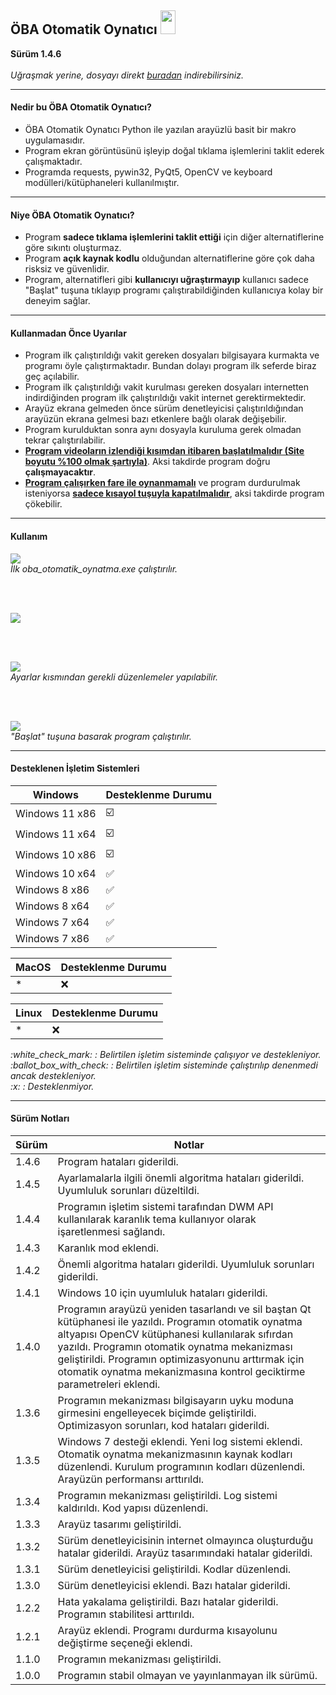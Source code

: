 
<h2> ÖBA Otomatik Oynatıcı <img src="img/ribbon.png" height="38" width="24"></img> </h2>
<b> Sürüm 1.4.6 </b>
<br>

<br>
<i>Uğraşmak yerine, dosyayı direkt <a href="https://github.com/MehmetKLl/OBA-Otomatik-Oynatici/raw/main/oba_otomatik_oynatma.zip" >buradan</a> indirebilirsiniz.</i>

--------------------------------- 

<h4>Nedir bu ÖBA Otomatik Oynatıcı?</h4>

- ÖBA Otomatik Oynatıcı Python ile yazılan arayüzlü basit bir makro uygulamasıdır.
- Program ekran görüntüsünü işleyip doğal tıklama işlemlerini taklit ederek çalışmaktadır. 
- Programda requests, pywin32, PyQt5, OpenCV ve keyboard modülleri/kütüphaneleri kullanılmıştır.

---------------------------------

<h4>Niye ÖBA Otomatik Oynatıcı?</h4>

- Program <b>sadece tıklama işlemlerini taklit ettiği</b> için diğer alternatiflerine göre sıkıntı oluşturmaz. 
- Program <b>açık kaynak kodlu</b> olduğundan alternatiflerine göre çok daha risksiz ve güvenlidir. 
- Program, alternatifleri gibi <b>kullanıcıyı uğraştırmayıp</b> kullanıcı sadece "Başlat" tuşuna tıklayıp programı çalıştırabildiğinden kullanıcıya kolay bir deneyim sağlar. 

---------------------------------

<h4>Kullanmadan Önce Uyarılar</h4>

- Program ilk çalıştırıldığı vakit gereken dosyaları bilgisayara kurmakta ve programı öyle çalıştırmaktadır. Bundan dolayı program ilk seferde biraz geç açılabilir.
- Program ilk çalıştırıldığı vakit kurulması gereken dosyaları internetten indirdiğinden program ilk çalıştırıldığı vakit internet gerektirmektedir.
- Arayüz ekrana gelmeden önce sürüm denetleyicisi çalıştırıldığından arayüzün ekrana gelmesi bazı etkenlere bağlı olarak değişebilir.
- Program kurulduktan sonra aynı dosyayla kuruluma gerek olmadan tekrar çalıştırılabilir.
- <b><ins>Program videoların izlendiği kısımdan itibaren başlatılmalıdır (Site boyutu %100 olmak şartıyla)</ins></b>. Aksi takdirde program doğru <b>çalışmayacaktır</b>.
- <b><ins>Program çalışırken fare ile oynanmamalı</ins></b> ve program durdurulmak isteniyorsa <b><ins>sadece kısayol tuşuyla kapatılmalıdır</ins></b>, aksi takdirde program çökebilir. 

---------------------------------

<h4>Kullanım</h4>

<picture>
<source media="(prefers-color-scheme: dark)" srcset="img/file_dark.png">
<img src="img/file_light.png">
</img>
</picture>
<br>
<i>İlk oba_otomatik_oynatma.exe çalıştırılır.</i>

<br><br>

<picture>
<source media="(prefers-color-scheme: dark)" srcset="img/main_gui_dark.png">
<img src="img/main_gui_light.png">
</img>
</picture>

<br><br>

<picture>
<source media="(prefers-color-scheme: dark)" srcset="img/settings_dark.png">
<img src="img/settings_light.png">
</img>
</picture>
<br>
<i>Ayarlar kısmından gerekli düzenlemeler yapılabilir.</i>

<br><br>

<picture>
<source media="(prefers-color-scheme: dark)" srcset="img/main_gui_dark.png">
<img src="img/main_gui_light.png">
</img>
</picture>
<br>
<i>"Başlat" tuşuna basarak program çalıştırılır.</i>

---------------------------------

<h4>Desteklenen İşletim Sistemleri</h4>

|Windows|Desteklenme Durumu|
|-|-|
|Windows 11 x86|:ballot_box_with_check:|
|Windows 11 x64|:ballot_box_with_check:|
|Windows 10 x86|:ballot_box_with_check:|
|Windows 10 x64|:white_check_mark:|
|Windows 8 x86|:white_check_mark:|
|Windows 8 x64|:white_check_mark:|
|Windows 7 x64|:white_check_mark:|
|Windows 7 x86|:white_check_mark:|

|MacOS|Desteklenme Durumu|
|-|-|
|*|:x:|

|Linux|Desteklenme Durumu|
|-|-|
|*|:x:|

<i>
:white_check_mark: : Belirtilen işletim sisteminde çalışıyor ve destekleniyor.<br>
:ballot_box_with_check: : Belirtilen işletim sisteminde çalıştırılıp denenmedi ancak destekleniyor.<br>
:x: : Desteklenmiyor. 
</i>

---------------------------------

<h4>Sürüm Notları</h4>

|Sürüm|Notlar|
|-|-|
|1.4.6|Program hataları giderildi.|
|1.4.5|Ayarlamalarla ilgili önemli algoritma hataları giderildi. Uyumluluk sorunları düzeltildi.|
|1.4.4|Programın işletim sistemi tarafından DWM API kullanılarak karanlık tema kullanıyor olarak işaretlenmesi sağlandı.|
|1.4.3|Karanlık mod eklendi.|
|1.4.2|Önemli algoritma hataları giderildi. Uyumluluk sorunları giderildi.|
|1.4.1|Windows 10 için uyumluluk hataları giderildi.|
|1.4.0|Programın arayüzü yeniden tasarlandı ve sil baştan Qt kütüphanesi ile yazıldı. Programın otomatik oynatma altyapısı OpenCV kütüphanesi kullanılarak sıfırdan yazıldı. Programın otomatik oynatma mekanizması geliştirildi. Programın optimizasyonunu arttırmak için otomatik oynatma mekanizmasına kontrol geciktirme parametreleri eklendi.|
|1.3.6|Programın mekanizması bilgisayarın uyku moduna girmesini engelleyecek biçimde geliştirildi. Optimizasyon sorunları, kod hataları giderildi.|
|1.3.5|Windows 7 desteği eklendi. Yeni log sistemi eklendi. Otomatik oynatma mekanizmasının kaynak kodları düzenlendi. Kurulum programının kodları düzenlendi. Arayüzün performansı arttırıldı.|
|1.3.4|Programın mekanizması geliştirildi. Log sistemi kaldırıldı. Kod yapısı düzenlendi.|
|1.3.3|Arayüz tasarımı geliştirildi.|
|1.3.2|Sürüm denetleyicisinin internet olmayınca oluşturduğu hatalar giderildi. Arayüz tasarımındaki hatalar giderildi. |
|1.3.1|Sürüm denetleyicisi geliştirildi. Kodlar düzenlendi. |
|1.3.0|Sürüm denetleyicisi eklendi. Bazı hatalar giderildi.|
|1.2.2|Hata yakalama geliştirildi. Bazı hatalar giderildi. Programın stabilitesi arttırıldı.|
|1.2.1|Arayüz eklendi. Programı durdurma kısayolunu değiştirme seçeneği eklendi.|
|1.1.0|Programın mekanizması geliştirildi.|
|1.0.0|Programın stabil olmayan ve yayınlanmayan ilk sürümü.|
